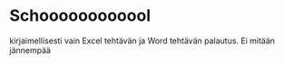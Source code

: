 # Schoooooooooool
kirjaimellisesti vain Excel tehtävän ja Word tehtävän palautus. Ei mitään jännempää
